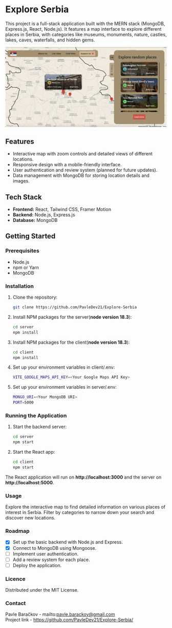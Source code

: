 # Explore Serbia
This project is a full-stack application built with the MERN stack (MongoDB, Express.js, React, Node.js). It features a map interface to explore different places in Serbia, with categories like museums, monuments, nature, castles, lakes, caves, waterfalls, and hidden gems.

![Explore Serbia](https://github.com/PavleDev21/Explore-Serbia/blob/main/presentation_image.png?raw=true)
## Features

- Interactive map with zoom controls and detailed views of different locations.
- Responsive design with a mobile-friendly interface.
- User authentication and review system (planned for future updates).
- Data management with MongoDB for storing location details and images.
  
## Tech Stack

- **Frontend:** React, Tailwind CSS, Framer Motion
- **Backend:** Node.js, Express.js
- **Database:** MongoDB

## Getting Started

### Prerequisites

- Node.js
- npm or Yarn
- MongoDB

### Installation

1. Clone the repository:
   ```sh
   git clone https://github.com/PavleDev21/Explore-Serbia
2. Install NPM packages for the server(**node version 18.3**):
   ```sh
   cd server
   npm install
3. Install NPM packages for the client(**node version 18.3**):
   ```sh
   cd client
   npm install
4. Set up your environment variables in client/.env:
   ```sh
   VITE_GOOGLE_MAPS_API_KEY=<Your Google Maps API Key>
5. Set up your environment variables in server/.env:
   ```sh
   MONGO_URI=<Your MongoDB URI>
   PORT=5000

### Running the Application

1. Start the backend server:
   ```sh
   cd server
   npm start
2. Start the React app:
   ```sh
   cd client
   npm start

The React application will run on **http://localhost:3000** and the server on **http://localhost:5000**.

### Usage

Explore the interactive map to find detailed information on various places of interest in Serbia. Filter by categories to narrow down your search and discover new locations.

### Roadmap

- [x] Set up the basic backend with Node.js and Express.
- [x] Connect to MongoDB using Mongoose.
- [ ] Implement user authentication.
- [ ] Add a review system for each place.
- [ ] Deploy the application.

### Licence

Distributed under the MIT License.

### Contact

Pavle Baračkov - mailto:pavle.barackov@gmail.com  
Project link - https://github.com/PavleDev21/Explore-Serbia/


